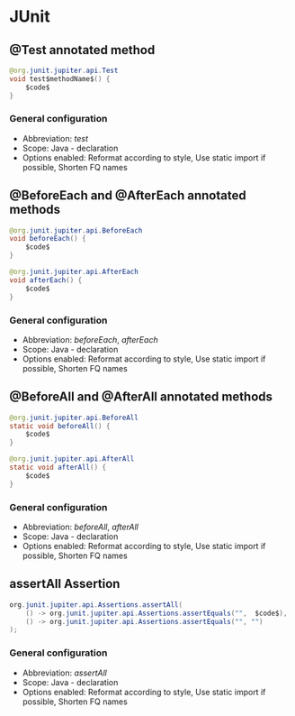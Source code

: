# JUnit

## @Test annotated method

```java
@org.junit.jupiter.api.Test
void test$methodName$() {
    $code$
}
```

### General configuration
- Abbreviation: *test*
- Scope: Java - declaration
- Options enabled: Reformat according to style, Use static import if possible, Shorten FQ names

## @BeforeEach and @AfterEach annotated methods

```java
@org.junit.jupiter.api.BeforeEach
void beforeEach() {
    $code$
}
```

```java
@org.junit.jupiter.api.AfterEach
void afterEach() {
    $code$
}
```

### General configuration
- Abbreviation: *beforeEach*, *afterEach*
- Scope: Java - declaration
- Options enabled: Reformat according to style, Use static import if possible, Shorten FQ names

## @BeforeAll and @AfterAll annotated methods

```java
@org.junit.jupiter.api.BeforeAll
static void beforeAll() {
    $code$
}
```

```java
@org.junit.jupiter.api.AfterAll
static void afterAll() {
    $code$
}
```

### General configuration
- Abbreviation: *beforeAll*, *afterAll*
- Scope: Java - declaration
- Options enabled: Reformat according to style, Use static import if possible, Shorten FQ names

## assertAll Assertion

```java
org.junit.jupiter.api.Assertions.assertAll(
    () -> org.junit.jupiter.api.Assertions.assertEquals("",  $code$),
    () -> org.junit.jupiter.api.Assertions.assertEquals("", "")
);
```

### General configuration
- Abbreviation: *assertAll*
- Scope: Java - declaration
- Options enabled: Reformat according to style, Use static import if possible, Shorten FQ names